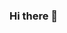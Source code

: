 ### Hi there 👋

<!--
**DeadPanne/Deadpanne** is a ✨ _special_ ✨ repository because its `README.md` (this file) appears on your GitHub profile.
![](https://raw.githubusercontent.com/DeadPanne/Deadpanne/main/banner.png)
Here are some ideas to get you started:

- 🔭 I’m currently working on ...
- 🌱 I’m currently learning ...
- 👯 I’m looking to collaborate on ...
- 🤔 I’m looking for help with ...
- 💬 Ask me about ...
- 📫 How to reach me: ...
- 😄 Pronouns: ...
- ⚡ Fun fact: ...
-->
